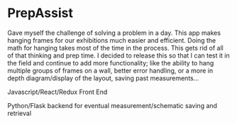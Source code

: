 # PrepAssist
Gave myself the challenge of solving a problem in a day. This app makes hanging frames for our exhibitions much easier and efficient. Doing the math for hanging takes most of the time in the process. This gets rid of all of that thinking and prep time. I decided to release this so that I can test it in the field and continue to add more functionality; like the ability to hang multiple groups of frames on a wall, better error handling, or a more in depth diagram/display of the layout, saving past measurements...

Javascript/React/Redux Front End

Python/Flask backend for eventual measurement/schematic saving and retrieval